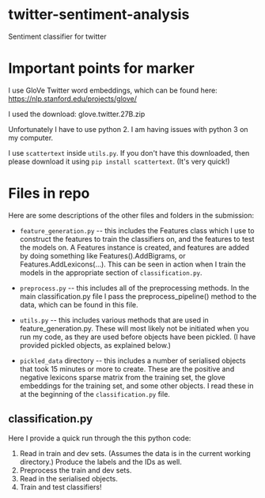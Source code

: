 # twitter-sentiment-analysis
Sentiment classifier for twitter

# Important points for marker

I use GloVe Twitter word embeddings, which can be found here: https://nlp.stanford.edu/projects/glove/

I used the download: glove.twitter.27B.zip

Unfortunately I have to use python 2. I am having issues with python 3 on my computer.

I use ```scattertext``` inside ```utils.py```. If you don't have this downloaded, then please download it using ```pip install scattertext```. (It's very quick!) 

# Files in repo

Here are some descriptions of the other files and folders in the submission:

* ```feature_generation.py``` -- this includes the Features class which I use to construct the features to train the classifiers on, and the features to test the models on. A Features instance is created, and features are added by doing something like Features().AddBigrams, or Features.AddLexicons(...). This can be seen in action when I train the models in the appropriate section of ```classification.py```.

* ```preprocess.py``` -- this includes all of the preprocessing methods. In the main classification.py file I pass the preprocess_pipeline() method to the data, which can be found in this file.

* ```utils.py``` -- this includes various methods that are used in feature_generation.py. These will most likely not be initiated when you run my code, as they are used before objects have been pickled. (I have provided pickled objects, as explained below.)

* ```pickled_data``` directory -- this includes a number of serialised objects that took 15 minutes or more to create. These are the positive and negative lexicons sparse matrix from the training set, the glove embeddings for the training set, and some other objects. I read these in at the beginning of the ```classification.py``` file.


## classification.py

Here I provide a quick run through the this python code:

1. Read in train and dev sets. (Assumes the data is in the current working directory.) Produce the labels and the IDs as well.
2. Preprocess the train and dev sets.
3. Read in the serialised objects.
4. Train and test classifiers!
